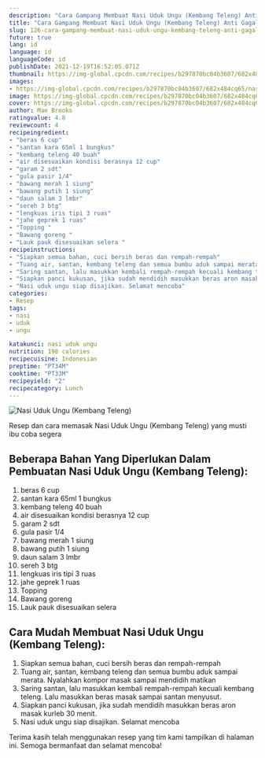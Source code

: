 ```yaml
---
description: "Cara Gampang Membuat Nasi Uduk Ungu (Kembang Teleng) Anti Gagal"
title: "Cara Gampang Membuat Nasi Uduk Ungu (Kembang Teleng) Anti Gagal"
slug: 126-cara-gampang-membuat-nasi-uduk-ungu-kembang-teleng-anti-gagal
future: true
lang: id
language: id
languageCode: id
publishDate: 2021-12-19T16:52:05.071Z 
thumbnail: https://img-global.cpcdn.com/recipes/b297870bc04b3607/682x484cq65/nasi-uduk-ungu-kembang-teleng-foto-resep-utama.png
images:
- https://img-global.cpcdn.com/recipes/b297870bc04b3607/682x484cq65/nasi-uduk-ungu-kembang-teleng-foto-resep-utama.png
image: https://img-global.cpcdn.com/recipes/b297870bc04b3607/682x484cq65/nasi-uduk-ungu-kembang-teleng-foto-resep-utama.png
cover: https://img-global.cpcdn.com/recipes/b297870bc04b3607/682x484cq65/nasi-uduk-ungu-kembang-teleng-foto-resep-utama.png
author: Mae Brooks
ratingvalue: 4.8
reviewcount: 4
recipeingredient:
- "beras 6 cup"
- "santan kara 65ml 1 bungkus"
- "kembang teleng 40 buah"
- "air disesuaikan kondisi berasnya 12 cup"
- "garam 2 sdt"
- "gula pasir 1/4"
- "bawang merah 1 siung"
- "bawang putih 1 siung"
- "daun salam 3 lmbr"
- "sereh 3 btg"
- "lengkuas iris tipi 3 ruas"
- "jahe geprek 1 ruas"
- "Topping "
- "Bawang goreng "
- "Lauk pauk disesuaikan selera "
recipeinstructions:
- "Siapkan semua bahan, cuci bersih beras dan rempah-rempah"
- "Tuang air, santan, kembang teleng dan semua bumbu aduk sampai merata. Nyalahkan kompor masak sampai mendidih matikan"
- "Saring santan, lalu masukkan kembali rempah-rempah kecuali kembang teleng. Lalu masukkan beras masak sampai santan menyusut."
- "Siapkan panci kukusan, jika sudah mendidih masukkan beras aron masak kurleb 30 menit."
- "Nasi uduk ungu siap disajikan. Selamat mencoba"
categories:
- Resep
tags:
- nasi
- uduk
- ungu

katakunci: nasi uduk ungu 
nutrition: 198 calories
recipecuisine: Indonesian
preptime: "PT34M"
cooktime: "PT33M"
recipeyield: "2"
recipecategory: Lunch
---
```



![Nasi Uduk Ungu (Kembang Teleng)](https://img-global.cpcdn.com/recipes/b297870bc04b3607/682x484cq65/nasi-uduk-ungu-kembang-teleng-foto-resep-utama.png)

Resep dan cara memasak  Nasi Uduk Ungu (Kembang Teleng) yang musti ibu coba segera

<!--inarticleads1-->

## Beberapa Bahan Yang Diperlukan Dalam Pembuatan Nasi Uduk Ungu (Kembang Teleng):

1. beras 6 cup
1. santan kara 65ml 1 bungkus
1. kembang teleng 40 buah
1. air disesuaikan kondisi berasnya 12 cup
1. garam 2 sdt
1. gula pasir 1/4
1. bawang merah 1 siung
1. bawang putih 1 siung
1. daun salam 3 lmbr
1. sereh 3 btg
1. lengkuas iris tipi 3 ruas
1. jahe geprek 1 ruas
1. Topping 
1. Bawang goreng 
1. Lauk pauk disesuaikan selera 



<!--inarticleads2-->

## Cara Mudah Membuat Nasi Uduk Ungu (Kembang Teleng):

1. Siapkan semua bahan, cuci bersih beras dan rempah-rempah
1. Tuang air, santan, kembang teleng dan semua bumbu aduk sampai merata. Nyalahkan kompor masak sampai mendidih matikan
1. Saring santan, lalu masukkan kembali rempah-rempah kecuali kembang teleng. Lalu masukkan beras masak sampai santan menyusut.
1. Siapkan panci kukusan, jika sudah mendidih masukkan beras aron masak kurleb 30 menit.
1. Nasi uduk ungu siap disajikan. Selamat mencoba




Terima kasih telah menggunakan resep yang tim kami tampilkan di halaman ini. Semoga bermanfaat dan selamat mencoba!
